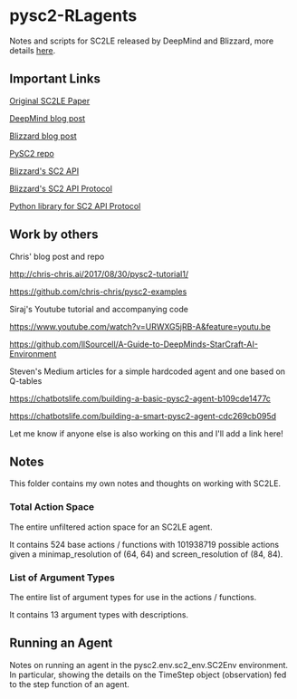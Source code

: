 # pysc2-RLagents
Notes and scripts for SC2LE released by DeepMind and Blizzard, more details [here](https://github.com/deepmind/pysc2).

## Important Links

[Original SC2LE Paper](https://deepmind.com/documents/110/sc2le.pdf)

[DeepMind blog post](https://deepmind.com/blog/deepmind-and-blizzard-open-starcraft-ii-ai-research-environment/)

[Blizzard blog post](http://us.battle.net/sc2/en/blog/20944009)

[PySC2 repo](https://github.com/deepmind/pysc2)

[Blizzard's SC2 API](https://github.com/Blizzard/s2client-api)

[Blizzard's SC2 API Protocol](https://github.com/Blizzard/s2client-proto)

[Python library for SC2 API Protocol](https://pypi.python.org/pypi/s2clientprotocol/)

## Work by others

Chris' blog post and repo

<http://chris-chris.ai/2017/08/30/pysc2-tutorial1/>

<https://github.com/chris-chris/pysc2-examples>

Siraj's Youtube tutorial and accompanying code

<https://www.youtube.com/watch?v=URWXG5jRB-A&feature=youtu.be>

<https://github.com/llSourcell/A-Guide-to-DeepMinds-StarCraft-AI-Environment>

Steven's Medium articles for a simple hardcoded agent and one based on Q-tables

<https://chatbotslife.com/building-a-basic-pysc2-agent-b109cde1477c>

<https://chatbotslife.com/building-a-smart-pysc2-agent-cdc269cb095d>

Let me know if anyone else is also working on this and I'll add a link here!

## Notes

This folder contains my own notes and thoughts on working with SC2LE.

### Total Action Space

The entire unfiltered action space for an SC2LE agent. 

It contains 524 base actions / functions with 101938719 possible actions given a minimap_resolution of (64, 64) and screen_resolution of (84, 84).

### List of Argument Types

The entire list of argument types for use in the actions / functions.

It contains 13 argument types with descriptions.

## Running an Agent

Notes on running an agent in the pysc2.env.sc2_env.SC2Env environment. In particular, showing the details on the TimeStep object (observation) fed to the step function of an agent.
 